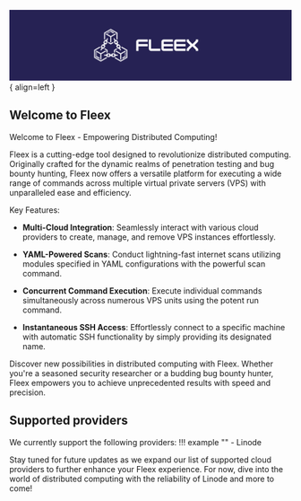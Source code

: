 ![Fleex](img/Fleex_banner.png){ align=left }

## Welcome to Fleex

Welcome to Fleex - Empowering Distributed Computing!

Fleex is a cutting-edge tool designed to revolutionize distributed computing. Originally crafted for the dynamic realms of penetration testing and bug bounty hunting, Fleex now offers a versatile platform for executing a wide range of commands across multiple virtual private servers (VPS) with unparalleled ease and efficiency.

Key Features:

- **Multi-Cloud Integration**: Seamlessly interact with various cloud providers to create, manage, and remove VPS instances effortlessly.

- **YAML-Powered Scans**: Conduct lightning-fast internet scans utilizing modules specified in YAML configurations with the powerful scan command.

- **Concurrent Command Execution**: Execute individual commands simultaneously across numerous VPS units using the potent run command.

- **Instantaneous SSH Access**: Effortlessly connect to a specific machine with automatic SSH functionality by simply providing its designated name.

Discover new possibilities in distributed computing with Fleex. Whether you're a seasoned security researcher or a budding bug bounty hunter, Fleex empowers you to achieve unprecedented results with speed and precision.

## Supported providers

We currently support the following providers:
!!! example ""
    - Linode


Stay tuned for future updates as we expand our list of supported cloud providers to further enhance your Fleex experience. For now, dive into the world of distributed computing with the reliability of Linode and more to come!